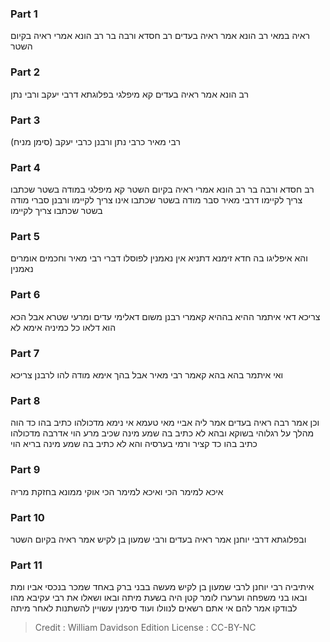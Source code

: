 
### Part 1
ראיה במאי רב הונא אמר ראיה בעדים רב חסדא ורבה בר רב הונא אמרי ראיה בקיום השטר

### Part 2
רב הונא אמר ראיה בעדים קא מיפלגי בפלוגתא דרבי יעקב ורבי נתן

### Part 3
(סימן מניח) רבי מאיר כרבי נתן ורבנן כרבי יעקב

### Part 4
רב חסדא ורבה בר רב הונא אמרי ראיה בקיום השטר קא מיפלגי במודה בשטר שכתבו צריך לקיימו דרבי מאיר סבר מודה בשטר שכתבו אינו צריך לקיימו ורבנן סברי מודה בשטר שכתבו צריך לקיימו

### Part 5
והא איפליגו בה חדא זימנא דתניא אין נאמנין לפוסלו דברי רבי מאיר וחכמים אומרים נאמנין

### Part 6
צריכא דאי איתמר ההיא בההיא קאמרי רבנן משום דאלימי עדים ומרעי שטרא אבל הכא הוא דלאו כל כמיניה אימא לא

### Part 7
ואי איתמר בהא בהא קאמר רבי מאיר אבל בהך אימא מודה להו לרבנן צריכא

### Part 8
וכן אמר רבה ראיה בעדים אמר ליה אביי מאי טעמא אי נימא מדכולהו כתיב בהו כד הוה מהלך על רגלוהי בשוקא ובהא לא כתיב בה שמע מינה שכיב מרע הוי אדרבה מדכולהו כתיב בהו כד קציר ורמי בערסיה והא לא כתיב בה שמע מינה בריא הוי

### Part 9
איכא למימר הכי ואיכא למימר הכי אוקי ממונא בחזקת מריה

### Part 10
ובפלוגתא דרבי יוחנן אמר ראיה בעדים ורבי שמעון בן לקיש אמר ראיה בקיום השטר

### Part 11
איתיביה רבי יוחנן לרבי שמעון בן לקיש מעשה בבני ברק באחד שמכר בנכסי אביו ומת ובאו בני משפחה וערערו לומר קטן היה בשעת מיתה ובאו ושאלו את רבי עקיבא מהו לבודקו אמר להם אי אתם רשאים לנוולו ועוד סימנין עשויין להשתנות לאחר מיתה

>Credit : William Davidson Edition
>License : CC-BY-NC